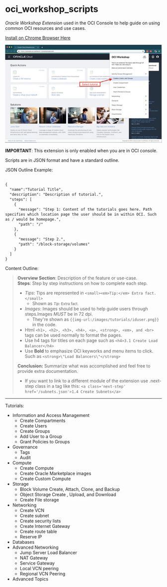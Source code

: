 # oci_workshop_scripts

_Oracle Workshop Extension_ used in the OCI Console to help guide on using common OCI resources and use cases. 

[Install on Chrome Browser Here](https://chrome.google.com/webstore/detail/oci-workshop-extension/pjonegmmmclaihfglajojmfcpfambpcd)

![Screenshot](/OCIExtension.jpg)

**IMPORTANT**: This extension is only enabled when you are in OCI console. 

Scripts are in JSON format and have a standard outline.

JSON Outline Example: 
```\

{
  "name":"Tutorial Title",
  "description": "Description of tutorial.", 
  "steps": [
    {
      "message": "Step 1: Content of the tutorials goes here. Path specifies which location page the user should be in within OCI. Such as / would be homepage.",
      "path": "/"
    },
    {
      "message": "Step 2.",
      "path": "/block-storage/volumes"
    }
  ]
}
```

Content Outline: 
> **Overview Section**: Description of the feature or use-case.   
> **Steps**: Step by step instructions on how to complete each step.  
> * *Tips*: Tips are represented in ```<small><em>Tip:</em> Extra fact.</small>```  
>   * Shown as <small>*Tip:* Extra fact.</small>   
>* *Images*: Images should be used to help guide users through steps.Images *MUST* be in 72 dpi.
>   * They're shown as `{{img-url:/images/tutorials/iduser.png}}` in the code. 
>* Html `<h1>, <h2>, <h3>, <h4>, <a>, <strong>, <em>, and <br>` tags can be used normally to format the pages.  
>* Use h4 tags for titles on each page such as `<h4>3.1 Create Load Balancer</h4>`  
>* Use **Bold** to emphasize OCI keyworks and menu items to click. Such as `<strong>\"Load Balancers\"</strong>`  
>
>**Conclusion:** Summarize what was accomplished and feel free to provide extra documentation.    
>* If you want to link to a different module of the extension use .next-step class in a tag like this: `<a class='next-step' href='/subnets.json'>1.4 Create Subnets</a>`


<hr>

Tutorials:
* Information and Access Management
   * Create Compartments 
   * Create Users
   * Create Groups
   * Add User to a Group
   * Grant Policies to Groups
* Governance
   * Tags
   * Audit
* Compute
  * Create Compute
  * Create Oracle Marketplace images
  * Create Custom Compute
* Storage 
   * Block Volume Create, Attach, Clone, and Backup 
   * Object Storage Create , Upload, and Download
   * Create File storage 
* Networking
   * Create VCN
   * Create subnet 
   * Create security lists 
   * Create Internet Gateway
   * Create route table
   * Reserve IP
* Databases
* Advanced Networking
   * Jump Server Load Balancer
   * NAT Gateway 
   * Service Gateway 
   * Local VCN peering
   * Regional VCN Peering
* Advanced Topics
   
    



    
